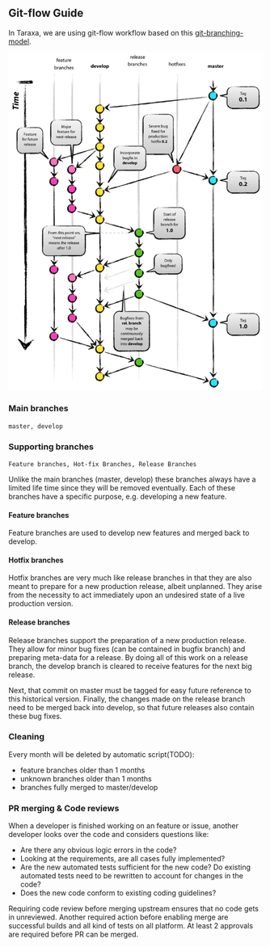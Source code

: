 Git-flow Guide
-------------------

In Taraxa, we are using git-flow workflow based on this [git-branching-model](https://nvie.com/posts/a-successful-git-branching-model/).

![Git branching model](./images/git_model.png?raw=true "Git branching model")

### Main branches
    master, develop


### Supporting branches
    Feature branches, Hot-fix Branches, Release Branches
Unlike the main branches (master, develop) these branches always have a limited life time since they will be removed eventually.
Each of these branches have a specific purpose, e.g. developing a new feature.

#### Feature branches

Feature branches are used to develop new features and merged back to develop. 

#### Hotfix branches

Hotfix branches are very much like release branches in that they are
also meant to prepare for a new production release, albeit unplanned. They arise from the necessity to act immediately upon an undesired state of a live
production version.

#### Release branches

Release branches support the preparation of a new production release. They allow for minor bug fixes (can be contained in bugfix branch) and preparing
meta-data for a release. By doing all of this work on a release branch, the develop branch is cleared to receive features for the next big release.

Next, that commit on master must be tagged for easy future reference to this historical version. Finally, the changes
made on the release branch need to be merged back into develop, so that future releases also contain these bug fixes.


### Cleaning
Every month will be deleted by automatic script(TODO):
- feature branches older than 1 months
- unknown branches older than 1 months
- branches fully merged to master/develop


### PR merging & Code reviews
When a developer is finished working on an feature or issue, another developer looks over the code and considers questions like:
- Are there any obvious logic errors in the code?
- Looking at the requirements, are all cases fully implemented?
- Are the new automated tests sufficient for the new code? Do existing automated tests need to be rewritten to account for changes in the code?
- Does the new code conform to existing coding guidelines?

Requiring code review before merging upstream ensures that no code gets in unreviewed. Another required action before enabling merge are successful
builds and all kind of tests on all platform. At least 2 approvals are required before PR can be merged.